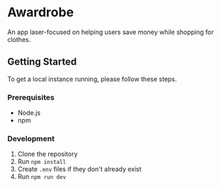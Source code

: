 # Awardrobe

An app laser-focused on helping users save money while shopping for clothes.

## Getting Started

To get a local instance running, please follow these steps.

### Prerequisites

- Node.js
- npm

### Development

1. Clone the repository
1. Run `npm install`
1. Create `.env` files if they don't already exist
1. Run `npm run dev`
